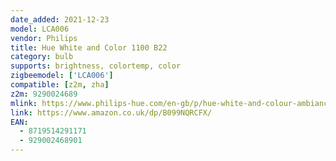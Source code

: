 ```yaml
---
date_added: 2021-12-23
model: LCA006
vendor: Philips
title: Hue White and Color 1100 B22
category: bulb
supports: brightness, colortemp, color
zigbeemodel: ['LCA006']
compatible: [z2m, zha]
z2m: 9290024689
mlink: https://www.philips-hue.com/en-gb/p/hue-white-and-colour-ambiance-1-pack-b22/8719514291218
link: https://www.amazon.co.uk/dp/B099NQRCFX/
EAN: 
  - 8719514291171
  - 929002468901
---
```

